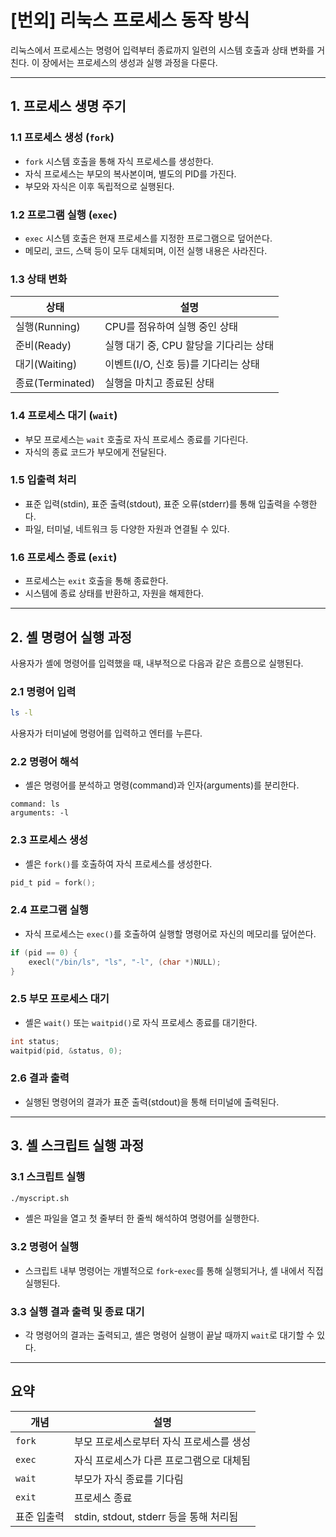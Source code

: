 
# [번외] 리눅스 프로세스 동작 방식

리눅스에서 프로세스는 명령어 입력부터 종료까지 일련의 시스템 호출과 상태 변화를 거친다. 이 장에서는 프로세스의 생성과 실행 과정을 다룬다.

---

## 1. 프로세스 생명 주기

### 1.1 프로세스 생성 (`fork`)

* `fork` 시스템 호출을 통해 자식 프로세스를 생성한다.
* 자식 프로세스는 부모의 복사본이며, 별도의 PID를 가진다.
* 부모와 자식은 이후 독립적으로 실행된다.

### 1.2 프로그램 실행 (`exec`)

* `exec` 시스템 호출은 현재 프로세스를 지정한 프로그램으로 덮어쓴다.
* 메모리, 코드, 스택 등이 모두 대체되며, 이전 실행 내용은 사라진다.

### 1.3 상태 변화

| 상태             | 설명                       |
| -------------- | ------------------------ |
| 실행(Running)    | CPU를 점유하여 실행 중인 상태       |
| 준비(Ready)      | 실행 대기 중, CPU 할당을 기다리는 상태 |
| 대기(Waiting)    | 이벤트(I/O, 신호 등)를 기다리는 상태  |
| 종료(Terminated) | 실행을 마치고 종료된 상태           |

### 1.4 프로세스 대기 (`wait`)

* 부모 프로세스는 `wait` 호출로 자식 프로세스 종료를 기다린다.
* 자식의 종료 코드가 부모에게 전달된다.

### 1.5 입출력 처리

* 표준 입력(stdin), 표준 출력(stdout), 표준 오류(stderr)를 통해 입출력을 수행한다.
* 파일, 터미널, 네트워크 등 다양한 자원과 연결될 수 있다.

### 1.6 프로세스 종료 (`exit`)

* 프로세스는 `exit` 호출을 통해 종료한다.
* 시스템에 종료 상태를 반환하고, 자원을 해제한다.

---

## 2. 셸 명령어 실행 과정

사용자가 셸에 명령어를 입력했을 때, 내부적으로 다음과 같은 흐름으로 실행된다.

### 2.1 명령어 입력

```bash
ls -l
```

사용자가 터미널에 명령어를 입력하고 엔터를 누른다.

### 2.2 명령어 해석

* 셸은 명령어를 분석하고 명령(command)과 인자(arguments)를 분리한다.

```text
command: ls  
arguments: -l
```

### 2.3 프로세스 생성

* 셸은 `fork()`를 호출하여 자식 프로세스를 생성한다.

```c
pid_t pid = fork();
```

### 2.4 프로그램 실행

* 자식 프로세스는 `exec()`를 호출하여 실행할 명령어로 자신의 메모리를 덮어쓴다.

```c
if (pid == 0) {
    execl("/bin/ls", "ls", "-l", (char *)NULL);
}
```

### 2.5 부모 프로세스 대기

* 셸은 `wait()` 또는 `waitpid()`로 자식 프로세스 종료를 대기한다.

```c
int status;
waitpid(pid, &status, 0);
```

### 2.6 결과 출력

* 실행된 명령어의 결과가 표준 출력(stdout)을 통해 터미널에 출력된다.

---

## 3. 셸 스크립트 실행 과정

### 3.1 스크립트 실행

```bash
./myscript.sh
```

* 셸은 파일을 열고 첫 줄부터 한 줄씩 해석하여 명령어를 실행한다.

### 3.2 명령어 실행

* 스크립트 내부 명령어는 개별적으로 `fork`-`exec`를 통해 실행되거나, 셸 내에서 직접 실행된다.

### 3.3 실행 결과 출력 및 종료 대기

* 각 명령어의 결과는 출력되고, 셸은 명령어 실행이 끝날 때까지 `wait`로 대기할 수 있다.

---

## 요약

| 개념     | 설명                              |
| ------ | ------------------------------- |
| `fork` | 부모 프로세스로부터 자식 프로세스를 생성          |
| `exec` | 자식 프로세스가 다른 프로그램으로 대체됨          |
| `wait` | 부모가 자식 종료를 기다림                  |
| `exit` | 프로세스 종료                         |
| 표준 입출력 | stdin, stdout, stderr 등을 통해 처리됨 |